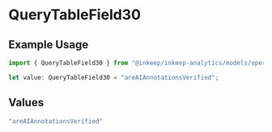 # QueryTableField30

## Example Usage

```typescript
import { QueryTableField30 } from "@inkeep/inkeep-analytics/models/operations";

let value: QueryTableField30 = "areAIAnnotationsVerified";
```

## Values

```typescript
"areAIAnnotationsVerified"
```